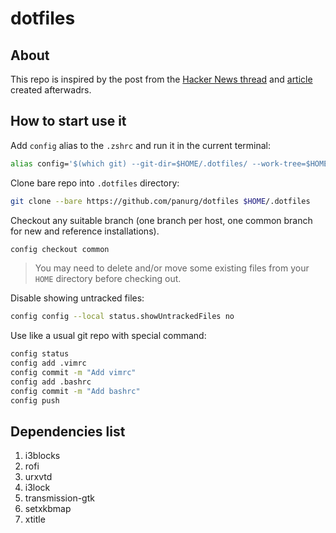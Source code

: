 # dotfiles
## About
This repo is inspired by the post from the [Hacker News
thread](https://news.ycombinator.com/item?id=11070797) and
[article](https://developer.atlassian.com/blog/2016/02/best-way-to-store-dotfiles-git-bare-repo/)
created afterwadrs.

## How to start use it
Add `config` alias to the `.zshrc` and run it in the current terminal:
```bash
alias config='$(which git) --git-dir=$HOME/.dotfiles/ --work-tree=$HOME'
```
Clone bare repo into `.dotfiles` directory:
```bash
git clone --bare https://github.com/panurg/dotfiles $HOME/.dotfiles
```
Checkout any suitable branch (one branch per host, one common branch for new and
reference installations).
```bash
config checkout common
```
>You may need to delete and/or move some existing files from your `HOME`
>directory before checking out.

Disable showing untracked files:
```bash
config config --local status.showUntrackedFiles no
```
Use like a usual git repo with special command:
```bash
config status
config add .vimrc
config commit -m "Add vimrc"
config add .bashrc
config commit -m "Add bashrc"
config push
```

## Dependencies list
1. i3blocks
1. rofi
1. urxvtd
1. i3lock
1. transmission-gtk
1. setxkbmap
1. xtitle
